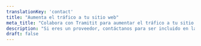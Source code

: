 ```yaml
---
translationKey: 'contact'
title: "Aumenta el tráfico a tu sitio web"
meta_title: "Colabora con Tramitit para aumentar el tráfico a tu sitio web"
description: "Si eres un proveedor, contáctanos para ser incluido en las guías."
draft: false
---
```

